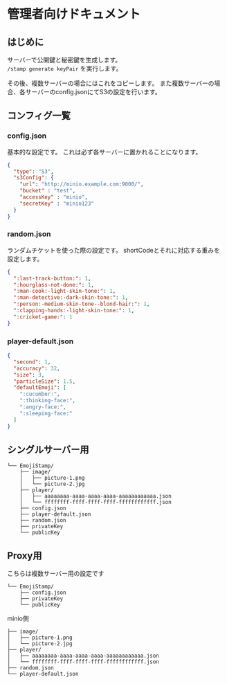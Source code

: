 # 管理者向けドキュメント

## はじめに
サーバーで公開鍵と秘密鍵を生成します。<br>
`/stamp generate keyPair` を実行します。

その後、複数サーバーの場合にはこれをコピーします。
また複数サーバーの場合、各サーバーのconfig.jsonにてS3の設定を行います。

## コンフィグ一覧

### config.json
基本的な設定です。 これは必ず各サーバーに置かれることになります。

```json
{
  "type": "S3",
  "s3Config": {
    "url": "http://minio.example.com:9000/",
    "bucket" : "test",
    "accessKey" : "minio",
    "secretKey" : "minio123"
  }
}
```
### random.json
ランダムチケットを使った際の設定です。 shortCodeとそれに対応する重みを設定します。

```json
{
  ":last-track-button:": 1,
  ":hourglass-not-done:": 1,
  ":man-cook:-light-skin-tone:": 1,
  ":man-detective:-dark-skin-tone:": 1,
  ":person:-medium-skin-tone--blond-hair:": 1,
  ":clapping-hands:-light-skin-tone:": 1,
  ":cricket-game:": 1
}
```

### player-default.json
```json
{
  "second": 1,
  "accuracy": 32,
  "size": 3,
  "particleSize": 1.5,
  "defaultEmoji": [
    ":cucumber:",
    ":thinking-face:",
    ":angry-face:",
    ":sleeping-face:"
  ]
}
```

## シングルサーバー用
```
└── EmojiStamp/
    ├── image/
    │   ├── picture-1.png
    │   └── picture-2.jpg
    ├── player/
    │   ├── aaaaaaaa-aaaa-aaaa-aaaa-aaaaaaaaaaaa.json
    │   └── ffffffff-ffff-ffff-ffff-ffffffffffff.json
    ├── config.json
    ├── player-default.json
    ├── random.json
    ├── privateKey
    └── publicKey
```

## Proxy用
こちらは複数サーバー用の設定です
```
└── EmojiStamp/
    ├── config.json
    ├── privateKey
    └── publicKey
```
minio側
```
├── image/
│   ├── picture-1.png
│   └── picture-2.jpg
├── player/
│   ├── aaaaaaaa-aaaa-aaaa-aaaa-aaaaaaaaaaaa.json
│   └── ffffffff-ffff-ffff-ffff-ffffffffffff.json
├── random.json
└── player-default.json
```




